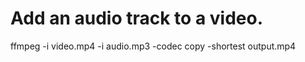 # Add an audio track to a video.

ffmpeg -i video.mp4 -i audio.mp3 -codec copy -shortest output.mp4
